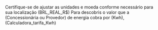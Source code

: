 Certifique-se de ajustar as unidades e moeda conforme necessário para sua localização (BRL_REAL_R$)
Para descobris o valor que a (Concessionária ou Provedor) de energia cobra por (Kwh),(Calculadora_tarifa_Kwh)
